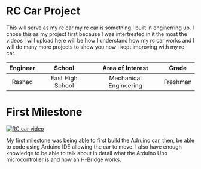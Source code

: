 # RC Car Project
This will serve as my rc car my rc car is something I built in enginerring up. I chose this as my project first because I was intertrested in it the most the videos I will upload here will be how I understand how my rc car works and I will do many more projects to show you how I kept improving with my rc car.

| **Engineer** | **School** | **Area of Interest** | **Grade** |
|:--:|:--:|:--:|:--:|
| Rashad| East High School | Mechanical Engineering | Freshman



# First Milestone
  [![RC car video](https://res.cloudinary.com/marcomontalbano/image/upload/v1731018286/video_to_markdown/images/youtube--Z0Nk64HfbXM-c05b58ac6eb4c4700831b2b3070cd403.jpg)](https://www.youtube.com/watch?v=Z0Nk64HfbXM "RC car video")

My first milestone was being able to first build the Adruino car, then, be able to code using Arduino IDE allowing the car to move. I also have enough knowledge to be able to talk about in detail what the Arduino Uno microcontroller is and how an H-Bridge works.

